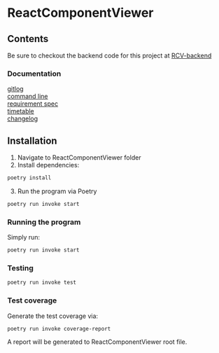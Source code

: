 # ReactComponentViewer

## Contents

Be sure to checkout the backend code for this project at [RCV-backend](https://github.com/ni-eminen/RCV-backend)

### Documentation</br>

[gitlog](https://github.com/ni-eminen/ReactComponentViewer/blob/main/documentation/gitlog.txt)</br>
[command line](https://github.com/ni-eminen/ReactComponentViewer/blob/main/documentation/komentorivi.txt)</br>
[requirement spec](https://github.com/ni-eminen/ReactComponentViewer/blob/main/documentation/vaatimusmaarittely.md)</br>
[timetable](https://github.com/ni-eminen/ReactComponentViewer/blob/main/documentation/timetable.md)</br>
[changelog](https://github.com/ni-eminen/ReactComponentViewer/blob/main/documentation/changelog.md)</br>

## Installation

1.  Navigate to ReactComponentViewer folder
2.  Install dependencies:

```bash
poetry install
```

3.  Run the program via Poetry

```bash
poetry run invoke start
```

	
### Running the program
Simply run:
```bash
poetry run invoke start
```
### Testing
```bash
poetry run invoke test
```
### Test coverage
Generate the test coverage via:
```bash
poetry run invoke coverage-report
```
A report will be generated to ReactComponentViewer root file.